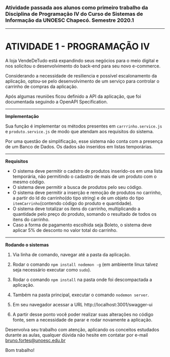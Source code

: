 ### **Atividade passada aos alunos como primeiro trabalho da Disciplina de Programação IV do Curso de Sistemas de Informação da UNOESC Chapecó. Semestre 2020.1**

----

# ATIVIDADE 1 - PROGRAMAÇÃO IV

A loja VendeDeTudo está expandindo seus negócios para o meio digital e nos solicitou o desenvolvimento do back-end para seu novo e-commerce.

Considerando a necessidade de resiliencia e possível escalonamento da aplicação, optou-se pelo desenvolvimento de um serviço para controlar o carrinho de compras da aplicação.

Após algumas reuniões ficou definido a API da aplicação, que foi documentada seguindo a OpenAPI Specification.

---

**Implementação**

Sua função é implementar os métodos presentes em `carrrinho.service.js` e `produto.service.js` de modo que atendam aos requisitos do sistema.

Por uma questão de simplificação, esse sistema não conta com a presença de um Banco de Dados. Os dados são inseridos em listas temporárias.

---

**Requisitos**

- O sistema deve permitir o cadstro de produtos inserido-os em uma lista temporária, não permitindo o cadastro de mais de um produto com o mesmo código.
- O sistema deve permitir a busca de produtos pelo seu código.
- O sistema deve permitir a inserção e remoção de produtos no carrinho, a partir do Id do carrinho(do tipo string) e de um objeto do tipo `itemCarrinho`(contendo código do produto e quantidade).
- O sistema deve totalizar os itens do carrinho, multiplicando a quantidade pelo preço do produto, somando o resultado de todos os itens do carrinho.
- Caso a forma de pagamento escolhida seja Boleto, o sistema deve aplicar 5% de desconto no valor total do carrinho.

---

**Rodando o sistemas**

1. Via linha de comando, navegar até a pasta da aplicação.

2. Rodar o comando `npm install nodemon -g` (em ambieente linux talvez seja necessário executar como `sudo`).

3. Rodar o comando `npm install` na pasta onde foi descompactada a aplicação.

3. Também na pasta principal, executar o comando `nodemon server`.

4. Em seu navegador acessar a URL http://localhost:3001/swagger-ui 

5. A partir desse ponto você poder realizar suas alterações no código fonte, sem a necessidade de parar e rodar novamente a aplicação.


Desenvolva seu trabalho com atenção, aplicando os conceitos estudados durante as aulas, qualquer dúvida não hesite em contatar por e-mail bruno.fortes@unoesc.edu.br

Bom trabalho!